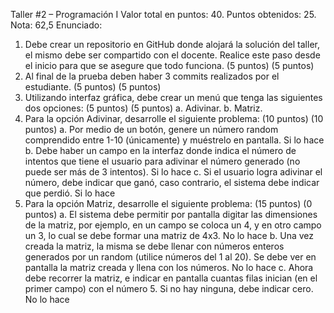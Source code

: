 Taller #2 – Programación I
Valor total en puntos: 40. Puntos obtenidos: 25. Nota: 62,5
Enunciado:
1.	Debe crear un repositorio en GitHub donde alojará la solución del taller, el mismo debe ser compartido con el docente. Realice este paso desde el inicio para que se asegure que todo funciona. (5 puntos) (5 puntos)
2.	Al final de la prueba deben haber 3 commits realizados por el estudiante. (5 puntos) (5 puntos)
3.	Utilizando interfaz gráfica, debe crear un menú que tenga las siguientes dos opciones: (5 puntos) (5 puntos)
a.	Adivinar.
b.	Matriz.
4.	Para la opción Adivinar, desarrolle el siguiente problema: (10 puntos) (10 puntos)
a.	Por medio de un botón, genere un número random comprendido entre 1-10 (únicamente) y muéstrelo en pantalla. Si lo hace 
b.	Debe haber un campo en la interfaz donde indica el número de intentos que tiene el usuario para adivinar el número generado (no puede ser más de 3 intentos). Si lo hace
c.	Si el usuario logra adivinar el número, debe indicar que ganó, caso contrario, el sistema debe indicar que perdió. Si lo hace
5.	Para la opción Matriz, desarrolle el siguiente problema: (15 puntos) (0 puntos)
a.	El sistema debe permitir por pantalla digitar las dimensiones de la matriz, por ejemplo, en un campo se coloca un 4, y en otro campo un 3, lo cual se debe formar una matriz de 4x3. No lo hace
b.	Una vez creada la matriz, la misma se debe llenar con números enteros generados por un random (utilice números del 1 al 20). Se debe ver en pantalla la matriz creada y llena con los números. No lo hace
c.	Ahora debe recorrer la matriz, e indicar en pantalla cuantas filas inician (en el primer campo) con el número 5. Si no hay ninguna, debe indicar cero. No lo hace
